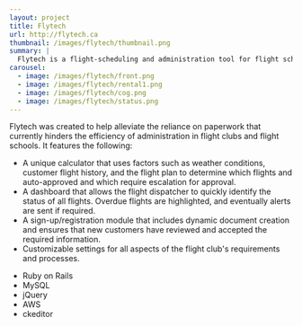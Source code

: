 ```yaml
---
layout: project
title: Flytech
url: http://flytech.ca
thumbnail: /images/flytech/thumbnail.png
summary: | 
  Flytech is a flight-scheduling and administration tool for flight schools/flight clubs.  It features a sophisticated risk-assessment engine that uses a wide range of factors to determine the safety of a particular flight.
carousel:
  - image: /images/flytech/front.png
  - image: /images/flytech/rental1.png
  - image: /images/flytech/cog.png
  - image: /images/flytech/status.png
---
```



Flytech was created to help alleviate the reliance on paperwork that currently hinders the efficiency of administration in flight clubs and flight schools.  It features the following:

- A unique calculator that uses factors such as weather conditions, customer flight history, and the flight plan to determine which flights and auto-approved and which require escalation for approval.
- A dashboard that allows the flight dispatcher to quickly identify the status of all flights.  Overdue flights are highlighted, and eventually alerts are sent if required.
- A sign-up/registration module that includes dynamic document creation and ensures that new customers have reviewed and accepted the required information.
- Customizable settings for all aspects of the flight club's requirements and processes.

<ul class="technology-list">
  <li>Ruby on Rails</li>
  <li>MySQL</li>
  <li>jQuery</li>
  <li>AWS</li>
  <li>ckeditor</li>
</ul>
